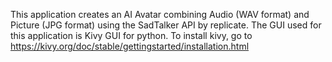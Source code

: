 This application creates an AI Avatar combining Audio (WAV format) and Picture (JPG format) using the SadTalker API by replicate.
The GUI used for this application is Kivy GUI for python.
To install kivy, go to https://kivy.org/doc/stable/gettingstarted/installation.html
